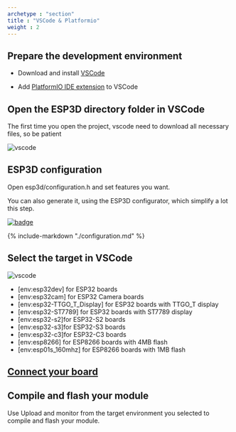 ```yaml
---
archetype : "section"
title : "VSCode & Platformio"
weight : 2
---
```


## Prepare the development environment

* Download and install [VSCode](https://code.visualstudio.com/download)

* Add [PlatformIO IDE extension](https://platformio.org/install/ide?install=vscode) to VSCode

## Open the ESP3D directory folder in VSCode
The first time you open the project, vscode need to download all necessary files, so be patient

![vscode](/esp3d/v3.x/installation/open_vscode2_1.png?width=400px)

## ESP3D configuration   

Open esp3d/configuration.h and set features you want.

You can also generate it, using the ESP3D configurator, which simplify a lot this step.  

[![badge](https://img.shields.io/badge/ESP3D-Configurator-red?plastic&logo=preact)](https://luc-github.github.io/)

{% include-markdown "./configuration.md" %}

## Select the target in VSCode

![vscode](/esp3d/v3.x/installation/vscode2_1.png?width=400px)

* [env:esp32dev] for ESP32 boards   
* [env:esp32cam] for ESP32 Camera boards   
* [env:esp32-TTGO_T_Display] for ESP32 boards with TTGO_T display   
* [env:esp32-ST7789] for ESP32 boards with ST7789 display   
* [env:esp32-s2]for ESP32-S2 boards   
* [env:esp32-s3]for ESP32-S3 boards  
* [env:esp32-c3]for ESP32-C3 boards  
* [env:esp8266] for ESP8266 boards with 4MB flash    
* [env:esp01s_160mhz] for ESP8266 boards with 1MB flash   

## [Connect your board](/esp3d/v3.x/installation/#connect-your-board)

## Compile and flash your module

Use Upload and monitor from the target environment you selected to compile and flash your module.